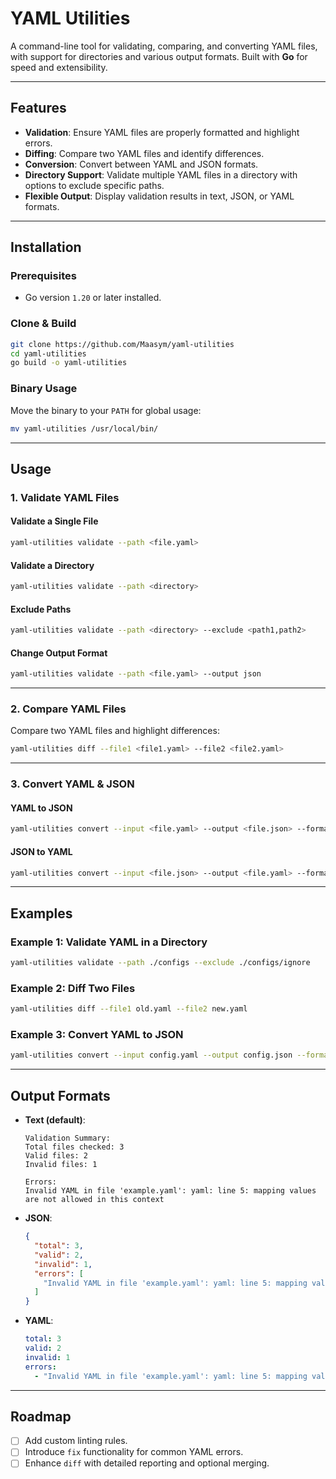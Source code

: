 
# YAML Utilities

A command-line tool for validating, comparing, and converting YAML files, with support for directories and various output formats. Built with **Go** for speed and extensibility.

---

## Features

- **Validation**: Ensure YAML files are properly formatted and highlight errors.
- **Diffing**: Compare two YAML files and identify differences.
- **Conversion**: Convert between YAML and JSON formats.
- **Directory Support**: Validate multiple YAML files in a directory with options to exclude specific paths.
- **Flexible Output**: Display validation results in text, JSON, or YAML formats.

---

## Installation

### Prerequisites

- Go version `1.20` or later installed.

### Clone & Build

```bash
git clone https://github.com/Maasym/yaml-utilities
cd yaml-utilities
go build -o yaml-utilities
```

### Binary Usage

Move the binary to your `PATH` for global usage:

```bash
mv yaml-utilities /usr/local/bin/
```

---

## Usage

### 1. **Validate YAML Files**

#### Validate a Single File
```bash
yaml-utilities validate --path <file.yaml>
```

#### Validate a Directory
```bash
yaml-utilities validate --path <directory>
```

#### Exclude Paths
```bash
yaml-utilities validate --path <directory> --exclude <path1,path2>
```

#### Change Output Format
```bash
yaml-utilities validate --path <file.yaml> --output json
```

---

### 2. **Compare YAML Files**

Compare two YAML files and highlight differences:

```bash
yaml-utilities diff --file1 <file1.yaml> --file2 <file2.yaml>
```

---

### 3. **Convert YAML & JSON**

#### YAML to JSON
```bash
yaml-utilities convert --input <file.yaml> --output <file.json> --format json
```

#### JSON to YAML
```bash
yaml-utilities convert --input <file.json> --output <file.yaml> --format yaml
```

---

## Examples

### Example 1: Validate YAML in a Directory
```bash
yaml-utilities validate --path ./configs --exclude ./configs/ignore
```

### Example 2: Diff Two Files
```bash
yaml-utilities diff --file1 old.yaml --file2 new.yaml
```

### Example 3: Convert YAML to JSON
```bash
yaml-utilities convert --input config.yaml --output config.json --format json
```

---

## Output Formats

- **Text (default)**:
  ```plaintext
  Validation Summary:
  Total files checked: 3
  Valid files: 2
  Invalid files: 1

  Errors:
  Invalid YAML in file 'example.yaml': yaml: line 5: mapping values are not allowed in this context
  ```

- **JSON**:
  ```json
  {
    "total": 3,
    "valid": 2,
    "invalid": 1,
    "errors": [
      "Invalid YAML in file 'example.yaml': yaml: line 5: mapping values are not allowed in this context"
    ]
  }
  ```

- **YAML**:
  ```yaml
  total: 3
  valid: 2
  invalid: 1
  errors:
    - "Invalid YAML in file 'example.yaml': yaml: line 5: mapping values are not allowed in this context"
  ```

---

## Roadmap

- [ ] Add custom linting rules.
- [ ] Introduce `fix` functionality for common YAML errors.
- [ ] Enhance `diff` with detailed reporting and optional merging.
